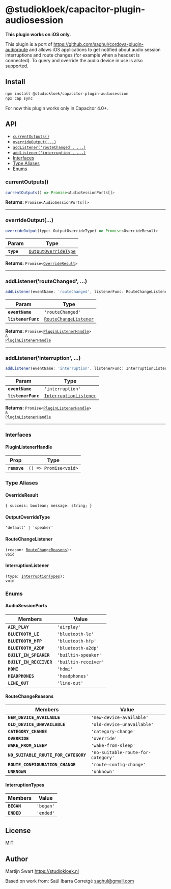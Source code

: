 # @studiokloek/capacitor-plugin-audiosession

**This plugin works on iOS only.**

This plugin is a port of <https://github.com/saghul/cordova-plugin-audioroute> and allows iOS applications to get notified about audio session interruptions and route changes (for example when a headset is connected). To query and override the audio device in use is also supported.

## Install

```bash
npm install @studiokloek/capacitor-plugin-audiosession
npx cap sync
```

For now this plugin works only in Capacitor 4.0+.

## API

<docgen-index>

* [`currentOutputs()`](#currentoutputs)
* [`overrideOutput(...)`](#overrideoutput)
* [`addListener('routeChanged', ...)`](#addlistenerroutechanged)
* [`addListener('interruption', ...)`](#addlistenerinterruption)
* [Interfaces](#interfaces)
* [Type Aliases](#type-aliases)
* [Enums](#enums)

</docgen-index>

<docgen-api>
<!--Update the source file JSDoc comments and rerun docgen to update the docs below-->

### currentOutputs()

```typescript
currentOutputs() => Promise<AudioSessionPorts[]>
```

**Returns:** <code>Promise&lt;AudioSessionPorts[]&gt;</code>

--------------------


### overrideOutput(...)

```typescript
overrideOutput(type: OutputOverrideType) => Promise<OverrideResult>
```

| Param      | Type                                                              |
| ---------- | ----------------------------------------------------------------- |
| **`type`** | <code><a href="#outputoverridetype">OutputOverrideType</a></code> |

**Returns:** <code>Promise&lt;<a href="#overrideresult">OverrideResult</a>&gt;</code>

--------------------


### addListener('routeChanged', ...)

```typescript
addListener(eventName: 'routeChanged', listenerFunc: RouteChangeListener) => Promise<PluginListenerHandle> & PluginListenerHandle
```

| Param              | Type                                                                |
| ------------------ | ------------------------------------------------------------------- |
| **`eventName`**    | <code>'routeChanged'</code>                                         |
| **`listenerFunc`** | <code><a href="#routechangelistener">RouteChangeListener</a></code> |

**Returns:** <code>Promise&lt;<a href="#pluginlistenerhandle">PluginListenerHandle</a>&gt; & <a href="#pluginlistenerhandle">PluginListenerHandle</a></code>

--------------------


### addListener('interruption', ...)

```typescript
addListener(eventName: 'interruption', listenerFunc: InterruptionListener) => Promise<PluginListenerHandle> & PluginListenerHandle
```

| Param              | Type                                                                  |
| ------------------ | --------------------------------------------------------------------- |
| **`eventName`**    | <code>'interruption'</code>                                           |
| **`listenerFunc`** | <code><a href="#interruptionlistener">InterruptionListener</a></code> |

**Returns:** <code>Promise&lt;<a href="#pluginlistenerhandle">PluginListenerHandle</a>&gt; & <a href="#pluginlistenerhandle">PluginListenerHandle</a></code>

--------------------


### Interfaces


#### PluginListenerHandle

| Prop         | Type                                      |
| ------------ | ----------------------------------------- |
| **`remove`** | <code>() =&gt; Promise&lt;void&gt;</code> |


### Type Aliases


#### OverrideResult

<code>{ success: boolean; message: string; }</code>


#### OutputOverrideType

<code>'default' | 'speaker'</code>


#### RouteChangeListener

<code>(reason: <a href="#routechangereasons">RouteChangeReasons</a>): void</code>


#### InterruptionListener

<code>(type: <a href="#interruptiontypes">InterruptionTypes</a>): void</code>


### Enums


#### AudioSessionPorts

| Members                 | Value                           |
| ----------------------- | ------------------------------- |
| **`AIR_PLAY`**          | <code>'airplay'</code>          |
| **`BLUETOOTH_LE`**      | <code>'bluetooth-le'</code>     |
| **`BLUETOOTH_HFP`**     | <code>'bluetooth-hfp'</code>    |
| **`BLUETOOTH_A2DP`**    | <code>'bluetooth-a2dp'</code>   |
| **`BUILT_IN_SPEAKER`**  | <code>'builtin-speaker'</code>  |
| **`BUILT_IN_RECEIVER`** | <code>'builtin-receiver'</code> |
| **`HDMI`**              | <code>'hdmi'</code>             |
| **`HEADPHONES`**        | <code>'headphones'</code>       |
| **`LINE_OUT`**          | <code>'line-out'</code>         |


#### RouteChangeReasons

| Members                              | Value                                         |
| ------------------------------------ | --------------------------------------------- |
| **`NEW_DEVICE_AVAILABLE`**           | <code>'new-device-available'</code>           |
| **`OLD_DEVICE_UNAVAILABLE`**         | <code>'old-device-unavailable'</code>         |
| **`CATEGORY_CHANGE`**                | <code>'category-change'</code>                |
| **`OVERRIDE`**                       | <code>'override'</code>                       |
| **`WAKE_FROM_SLEEP`**                | <code>'wake-from-sleep'</code>                |
| **`NO_SUITABLE_ROUTE_FOR_CATEGORY`** | <code>'no-suitable-route-for-category'</code> |
| **`ROUTE_CONFIGURATION_CHANGE`**     | <code>'route-config-change'</code>            |
| **`UNKNOWN`**                        | <code>'unknown'</code>                        |


#### InterruptionTypes

| Members     | Value                |
| ----------- | -------------------- |
| **`BEGAN`** | <code>'began'</code> |
| **`ENDED`** | <code>'ended'</code> |

</docgen-api>

## License

MIT

## Author

Martijn Swart <https://studiokloek.nl>

Based on work from: Saúl Ibarra Corretgé <saghul@gmail.com>
